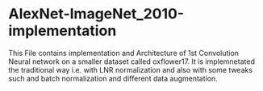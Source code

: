 # AlexNet-ImageNet_2010-implementation
This File contains implementation and Architecture of 1st Convolution Neural network on a smaller dataset called oxflower17.
It is implemnetated the traditional way i.e. with LNR normalization and also with some tweaks such and batch normalization and different data augmentation.
